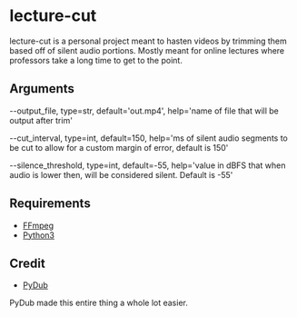 # lecture-cut
lecture-cut is a personal project meant to hasten videos by trimming them based off of silent audio portions. Mostly meant for online lectures where professors take a long time to get to the point.

## Arguments
--output_file, type=str, default='out.mp4', help='name of file that will be output after trim'

--cut_interval, type=int, default=150, help='ms of silent audio segments to be cut to allow for a custom margin of error, default is 150'

--silence_threshold, type=int, default=-55, help='value in dBFS that when audio is lower then, will be considered silent. Default is -55'

## Requirements
- [FFmpeg](https://github.com/FFmpeg/FFmpeg)
- [Python3](https://www.python.org/downloads/)

## Credit
 - [PyDub](https://github.com/jiaaro/pydub/blob/master/README.markdown)

 PyDub made this entire thing a whole lot easier.
